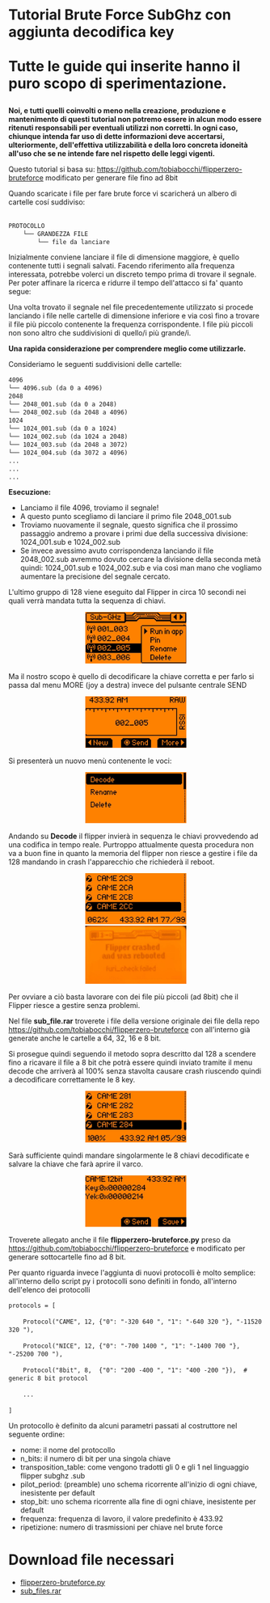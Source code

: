 # **Tutorial Brute Force SubGhz** con aggiunta decodifica key <br><br><b>Tutte le guide qui inserite hanno il puro scopo di sperimentazione. <p>
Noi, e tutti quelli coinvolti o meno nella creazione, produzione e mantenimento di questi tutorial non potremo essere in alcun modo essere ritenuti responsabili per eventuali utilizzi non corretti.
In ogni caso, chiunque intenda far uso di dette informazioni deve accertarsi, ulteriormente, dell'effettiva utilizzabilità e della loro concreta idoneità all'uso che se ne intende fare nel rispetto delle leggi vigenti. </b>
    
Questo tutorial si basa su: https://github.com/tobiabocchi/flipperzero-bruteforce modificato per generare file fino ad 8bit


Quando scaricate i file per fare brute force vi scaricherá un albero di cartelle cosí suddiviso:  
```

PROTOCOLLO
    └── GRANDEZZA FILE
        └── file da lanciare

```
Inizialmente conviene lanciare il file di dimensione maggiore, è quello contenente tutti i segnali salvati. Facendo riferimento alla frequenza interessata, potrebbe volerci un discreto tempo prima di trovare il segnale.
Per poter affinare la ricerca e ridurre il tempo dell'attacco si fa' quanto segue:

Una volta trovato il segnale nel file precedentemente utilizzato si procede lanciando i file nelle cartelle di dimensione inferiore e via così fino a trovare il file più piccolo contenente  la frequenza corrispondente. I file più piccoli non sono altro che suddivisioni di quello/i più grande/i.

**Una rapida considerazione per comprendere meglio come utilizzarle.**

Consideriamo le seguenti suddivisioni delle cartelle:
```
4096
└── 4096.sub (da 0 a 4096)
2048
└── 2048_001.sub (da 0 a 2048)
└── 2048_002.sub (da 2048 a 4096)
1024
└── 1024_001.sub (da 0 a 1024)
└── 1024_002.sub (da 1024 a 2048)
└── 1024_003.sub (da 2048 a 3072)
└── 1024_004.sub (da 3072 a 4096)
...
...
...

```
**Esecuzione:**

- Lanciamo il file 4096, troviamo il segnale!
- A questo punto scegliamo di lanciare il primo file 2048_001.sub
- Troviamo nuovamente il segnale, questo significa che il prossimo passaggio andremo a provare i primi due della successiva divisione: 1024_001.sub e 1024_002.sub
- Se invece avessimo avuto corrispondenza lanciando il file 2048_002.sub avremmo dovuto cercare la divisione della seconda metà quindi: 1024_001.sub e 1024_002.sub e via così man mano che vogliamo aumentare la precisione del segnale cercato.


L'ultimo gruppo di 128 viene eseguito dal Flipper in circa 10 secondi nei quali verrà mandata tutta la sequenza di chiavi.

<div align=center><img src="images/sub.jpg" alt="128" width="200"/></div>

Ma il nostro scopo è quello di decodificare la chiave corretta e per farlo si passa dal menu MORE (joy a destra) invece del pulsante centrale SEND

<div align=center><img src="images/more.jpg" alt="more" width="200"/></div>

Si presenterà un nuovo menù contenente le voci:

<div align=center><img src="images/menudecode.jpg" alt="menudecode" width="200"/></div>

Andando su <b>Decode</b> il flipper invierà in sequenza le chiavi provvedendo ad una codifica in tempo reale.
Purtroppo attualmente questa procedura non va a buon fine in quanto la memoria del flipper non riesce a gestire i file da 128 mandando in crash l'apparecchio che richiederà il reboot.

<div align=center><img src="images/displaykeynotok.jpg" alt="displaykeynotok" width="200"/></div>
<div align=center><img src="images/crash.jpg" alt="crash" width="200"/></div>

Per ovviare a ciò basta lavorare con dei file più piccoli (ad 8bit) che il Flipper riesce a gestire senza problemi.

Nel file <b>sub_file.rar</b> troverete i file della versione originale dei file della repo https://github.com/tobiabocchi/flipperzero-bruteforce con all'interno già generate anche le cartelle a 64, 32, 16 e 8 bit.

Si prosegue quindi seguendo il metodo sopra descritto dal 128 a scendere fino a ricavare il file a 8 bit che potrà essere quindi inviato tramite il menu decode che arriverà al 100% senza stavolta causare crash riuscendo quindi a decodificare correttamente le 8 key.
    
<div align=center><img src="images/displaydecodeok.jpg" alt="displaykeyok" width="200"/></div>
    
Sarà sufficiente quindi mandare singolarmente le 8 chiavi decodificate e salvare la chiave che farà aprire il varco.
    
<div align=center><img src="images/displaykey.jpg" alt="displaykey" width="200"></div>

Troverete allegato anche il file <b>flipperzero-bruteforce.py</b> preso da https://github.com/tobiabocchi/flipperzero-bruteforce e modificato per generare sottocartelle fino ad 8 bit.

Per quanto riguarda invece l'aggiunta di nuovi protocolli è molto semplice: all'interno dello script py i protocolli sono definiti in fondo, all'interno dell'elenco dei protocolli

```
protocols = [

    Protocol("CAME", 12, {"0": "-320 640 ", "1": "-640 320 "}, "-11520 320 "),
    
    Protocol("NICE", 12, {"0": "-700 1400 ", "1": "-1400 700 "}, "-25200 700 "),
    
    Protocol("8bit", 8,  {"0": "200 -400 ", "1": "400 -200 "}),  # generic 8 bit protocol
    
    ...
    
]
```

Un protocollo è definito da alcuni parametri passati al costruttore nel seguente ordine:

- nome: il nome del protocollo
- n_bits: il numero di bit per una singola chiave
- transposition_table: come vengono tradotti gli 0 e gli 1 nel linguaggio flipper subghz .sub
- pilot_period: (preamble) uno schema ricorrente all'inizio di ogni chiave, inesistente per default
- stop_bit: uno schema ricorrente alla fine di ogni chiave, inesistente per default
- frequenza: frequenza di lavoro, il valore predefinito è 433.92
- ripetizione: numero di trasmissioni per chiave nel brute force

# Download file necessari
- [flipperzero-bruteforce.py](https://t.me/flipperzeroitalia/51850/65252)
- [sub_files.rar](https://t.me/flipperzeroitalia/51850/65106)


